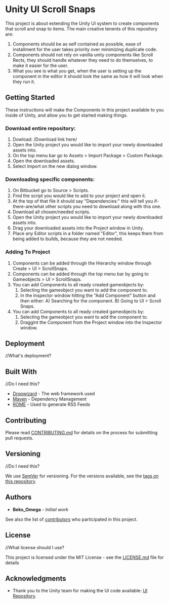 # Unity UI Scroll Snaps

This project is about extending the Unity UI system to create components that scroll and snap to items. The main creative tenents of this repository are: 

1. Components should be as self contained as possible, ease of installment for the user takes priority over minimizing duplicate code.
2. Components should not rely on vanilla unity components like Scroll Rects, they should handle whatever they need to do themselves, to make it easier for the user.
3. What you see is what you get, when the user is setting up the component in the editor it should look the same as how it will look when they run it.

## Getting Started

These instructions will make the Components in this project available to you inside of Unity, and allow you to get started making things.

### Download entire repository:

1.	Dowload: /Download link here/
2.	Open the Unity project you would like to import your newly downloaded assets into.
3.	On the top menu bar go to Assets > Import Package > Custom Package.
4.	Open the downloaded assets.
5.  Select Import on the new dialog window.

### Downloading specific components:

1. On Bitbucket go to Source > Scripts.
2. Find the script you would like to add to your project and open it.
3. At the top of that file it should say "Dependencies:" this will tell you if-there-are/what other scripts you need to download along with this one.
4. Download all chosen/needed scripts.
5. Open the Unity project you would like to import your newly downloaded assets into.
6. Drag your downloaded assets into the Project window in Unity.
7. Place any Editor scripts in a folder named "Editor", this keeps them from being added to builds, because they are not needed.

### Adding To Project

1. Components can be added through the Hierarchy window through Create > UI > ScrollSnaps.
2. Components can be added through the top menu bar by going to Gameobjects > UI > ScrollSnaps.
3. You can add Components to all ready created gameobjects by:
	1. Selecting the gameobject you want to add the component to.
	2. In the Inspector window hitting the "Add Component" button and then either:
		A) Searching for the component.
		B) Going to UI > Scroll Snaps.
4. You can add Components to all ready created gameobjects by:
	1. Selecting the gameobject you want to add the component to.
	2. Draggint the Component from the Project window into the Inspector window.

## Deployment

//What's deployment?

## Built With

//Do I need this?

* [Dropwizard](http://www.dropwizard.io/1.0.2/docs/) - The web framework used
* [Maven](https://maven.apache.org/) - Dependency Management
* [ROME](https://rometools.github.io/rome/) - Used to generate RSS Feeds

## Contributing

Please read [CONTRIBUTING.md](https://bitbucket.org/beksomega/unityuiscrollsnaps/src/d5e32e8d72285cae0e4b629936b67ede91f2bef4/CONTRIBUTING.md) for details on the process for submitting pull requests.

## Versioning

//Do I need this?

We use [SemVer](http://semver.org/) for versioning. For the versions available, see the [tags on this repository](https://github.com/your/project/tags). 

## Authors

* **Beks_Omega** - *Initial work*

See also the list of [contributors](https://bitbucket.org/beksomega/unityuiscrollsnaps/contributors) who participated in this project.

## License

//What license should I use?

This project is licensed under the MIT License - see the [LICENSE.md](LICENSE.md) file for details

## Acknowledgments

* Thank you to the Unity team for making the UI code available: [UI Repository](https://bitbucket.org/Unity-Technologies/ui/overview).